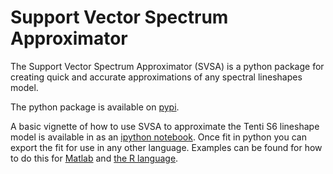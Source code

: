 # Support Vector Spectrum Approximator

The Support Vector Spectrum Approximator (SVSA) is a python package for creating quick and accurate approximations of any spectral lineshapes model.

The python package is available on [pypi](https://pypi.org/project/svsa/).

A basic vignette of how to use SVSA to approximate the Tenti S6 lineshape model is available in as an [ipython notebook](examples/fitting_example.ipynb). Once fit in python you can export the fit for use in any other language. Examples can be found for how to do this for [Matlab](test_pred.m) and [the R language](test_pred.R).
